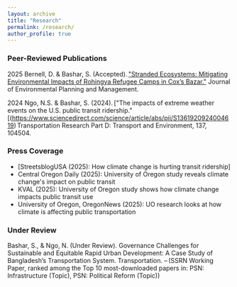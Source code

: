 ```yaml
---
layout: archive
title: "Research"
permalink: /research/
author_profile: true
---
```

### Peer-Reviewed Publications 

2025 		Bernell, D. & Bashar, S. (Accepted). ["Stranded Ecosystems: Mitigating 
Environmental Impacts of Rohingya Refugee Camps in Cox’s Bazar."](https://www.tandfonline.com/doi/full/10.1080/09640568.2025.2494748) Journal of Environmental Planning and Management. 

2024	Ngo, N.S. & Bashar, S. (2024). ["The impacts of extreme weather events on the U.S. public transit ridership."[(https://www.sciencedirect.com/science/article/abs/pii/S1361920924004619) Transportation Research Part D: Transport and 
Environment, 137, 104504. 

### Press Coverage
- [StreetsblogUSA (2025): How climate change is hurting transit ridership]  
- Central Oregon Daily (2025): University of Oregon study reveals climate change's impact on public transit 
- KVAL (2025): University of Oregon study shows how climate change impacts public transit use 
- University of Oregon, OregonNews (2025): UO research looks at how climate is affecting public transportation 

### Under Review 
Bashar, S., & Ngo, N. (Under Review). Governance Challenges for Sustainable and Equitable Rapid Urban Development: A Case Study of Bangladesh’s Transportation System. Transportation.
– (SSRN Working Paper, ranked among the Top 10 most-downloaded papers in: PSN: Infrastructure (Topic), PSN: Political Reform (Topic)) 
